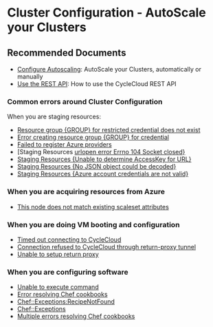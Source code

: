 <properties
  pagetitle="Cluster Configuration - AutoScale your Clusters "
  service=""
  resource=""
  ms.author="cargonz"
  selfhelptype="Generic"
  supporttopicids="32745218"
  productpesids="16478"
  cloudenvironments="public, fairfax, mooncake, blackforest, ussec, usnat"
  articleid="0820390b-691e-406d-a546-c75bc943e7c9"
  ownershipid="Compute_CloudServices_Content" />
# Cluster Configuration - AutoScale your Clusters 

## **Recommended Documents**

- [Configure Autoscaling](https://docs.microsoft.com/azure/cyclecloud/how-to/configure-autoscaling?view=cyclecloud-7): AutoScale your Clusters, automatically or manually
- [Use the REST API](https://docs.microsoft.com/azure/cyclecloud/how-to/use-rest-api?view=cyclecloud-7): How to use the CycleCloud REST API

### **Common errors around Cluster Configuration**
When you are staging resources:

- [Resource group {GROUP} for restricted credential does not exist](https://docs.microsoft.com/azure/cyclecloud/common-issues/resource_group_privileges?view=cyclecloud-7)
- [Error creating resource group {GROUP} for credential](https://docs.microsoft.com/azure/cyclecloud/common-issues/resource_group_privileges?view=cyclecloud-7)
- [Failed to register Azure providers](https://docs.microsoft.com/azure/cyclecloud/common-issues/registering_providers?view=cyclecloud-7)
- [Staging Resources [urlopen error Errno 104 Socket closed}](https://docs.microsoft.com/azure/cyclecloud/common-issues/fetching_resources?view=cyclecloud-7)
- [Staging Resources {Unable to determine AccessKey for URL}](https://docs.microsoft.com/azure/cyclecloud/common-issues/staging_resources?view=cyclecloud-7)
- [Staging Resources {No JSON object could be decoded}](https://docs.microsoft.com/azure/cyclecloud/common-issues/azure_credentials?view=cyclecloud-7)
- [Staging Resources {Azure account credentials are not valid}](https://docs.microsoft.com/azure/cyclecloud/common-issues/azure_credentials?view=cyclecloud-7)

### When you are acquiring resources from Azure

- [This node does not match existing scaleset attributes](https://docs.microsoft.com/azure/cyclecloud/common-issues/scaleset_attributes?view=cyclecloud-7)

### When you are doing VM booting and configuration

- [Timed out connecting to CycleCloud](https://docs.microsoft.com/azure/cyclecloud/common-issues/node_cyclecloud_connectivity?view=cyclecloud-7)
- [Connection refused to CycleCloud through return-proxy tunnel](https://docs.microsoft.com/azure/cyclecloud/common-issues/node_cyclecloud_connectivity?view=cyclecloud-7)
- [Unable to setup return proxy](https://docs.microsoft.com/azure/cyclecloud/common-issues/node_cyclecloud_connectivity?view=cyclecloud-7)

### When you are configuring software

- [Unable to execute command](https://docs.microsoft.com/azure/cyclecloud/common-issues/execute_command?view=cyclecloud-7)
- [Error resolving Chef cookbooks](https://docs.microsoft.com/azure/cyclecloud/common-issues/resolving_cookbooks?view=cyclecloud-7)
- [Chef::Exceptions:RecipeNotFound](https://docs.microsoft.com/azure/cyclecloud/common-issues/resolving_cookbooks?view=cyclecloud-7)
- [Chef::Exceptions](https://docs.microsoft.com/azure/cyclecloud/common-issues/chef_exception?view=cyclecloud-7)
- [Multiple errors resolving Chef cookbooks](https://docs.microsoft.com/azure/cyclecloud/common-issues/resolving_cookbooks?view=cyclecloud-7)
